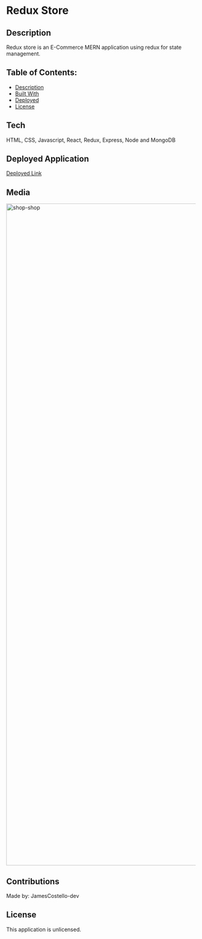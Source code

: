 # Redux Store

## Description

Redux store is an E-Commerce MERN application using redux for state management.

## Table of Contents:

- [Description](#description)
- [Built With](#built-with)
- [Deployed](#repository)
- [License](#license)

## Tech

HTML, CSS, Javascript, React, Redux, Express, Node and MongoDB

## Deployed Application

[Deployed Link](https://murmuring-lake-12171.herokuapp.com/)

## Media

<img width="1755" alt="shop-shop" src="https://user-images.githubusercontent.com/28774706/111087787-c229eb80-84e0-11eb-8be1-b9f960d4c1c2.png">

## Contributions

Made by: JamesCostello-dev

## License

This application is unlicensed.
